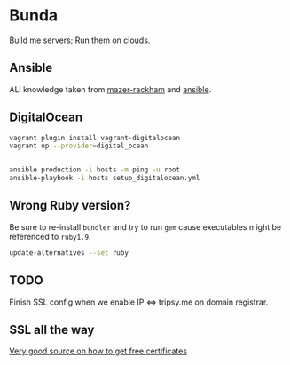 # Bunda

Build me servers; Run them on [clouds](https://www.youtube.com/watch?v=3acIH2PhMe0).

## Ansible

ALl knowledge taken from [mazer-rackham](https://github.com/jlund/mazer-rackham) and [ansible](https://github.com/eduardodeoh/ansible).

## DigitalOcean

```sh
vagrant plugin install vagrant-digitalocean
vagrant up --provider=digital_ocean


ansible production -i hosts -m ping -u root
ansible-playbook -i hosts setup_digitalocean.yml
```

## Wrong Ruby version?

Be sure to re-install `bundler` and try to run `gem` cause executables might be referenced to `ruby1.9`.

```sh
update-alternatives --set ruby
```

## TODO

Finish SSL config when we enable IP <=> tripsy.me on domain registrar.

## SSL all the way

[Very good source on how to get free certificates](https://konklone.com/post/switch-to-https-now-for-free)
